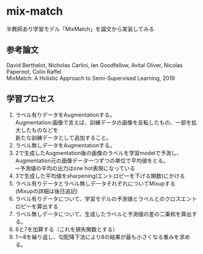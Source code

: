 # mix-match
半教師あり学習モデル「MixMatch」を論文から実装してみる  
## 参考論文
David Berthelot, Nicholas Carlini, Ian Goodfellow, Avital Oliver, Nicolas Papernot, Colin Raffel  
MixMatch: A Holistic Approach to Semi-Supervised Learning, 2019

## 学習プロセス
1. ラベル有りデータをAugmentationする。  
Augmentation:画像で言えば、訓練データの画像を反転したもの、一部を拡大したものなどを  
新たな訓練データとして追加すること。
2. ラベル無しデータをAugmentationする。
3. 2で生成したAugmentation後の画像のラベルを学習modelで予測し、Augmentation元の画像データ一つずつの単位で平均値をとる。  
⇨予測値の平均の出力はone hot表現になっている
4. 3で生成した平均値をsharpening(エントロピーを下げる関数)にかける
5. ラベル有りデータとラベル無しデータそれぞれについてMixupする  
(Mixupの詳細は後日追記)  
6. ラベル有りデータについて、学習モデルの予測値とラベルとのクロスエントロピーを算出する  
7. ラベル無しデータについて、生成したラベルと予測値の差の二乗和を算出する。
8. 6と7を加算する（これを損失関数とする）
9. 1〜8を繰り返し、勾配降下法により8の結果が最も小さくなる重みを求める。
